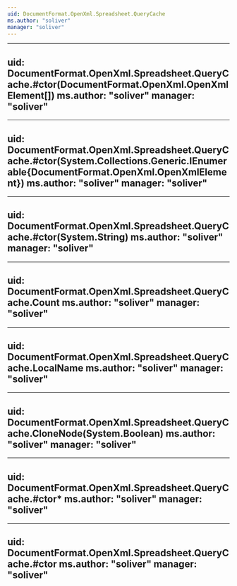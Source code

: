 ```yaml
---
uid: DocumentFormat.OpenXml.Spreadsheet.QueryCache
ms.author: "soliver"
manager: "soliver"
---
```


---
uid: DocumentFormat.OpenXml.Spreadsheet.QueryCache.#ctor(DocumentFormat.OpenXml.OpenXmlElement[])
ms.author: "soliver"
manager: "soliver"
---

---
uid: DocumentFormat.OpenXml.Spreadsheet.QueryCache.#ctor(System.Collections.Generic.IEnumerable{DocumentFormat.OpenXml.OpenXmlElement})
ms.author: "soliver"
manager: "soliver"
---

---
uid: DocumentFormat.OpenXml.Spreadsheet.QueryCache.#ctor(System.String)
ms.author: "soliver"
manager: "soliver"
---

---
uid: DocumentFormat.OpenXml.Spreadsheet.QueryCache.Count
ms.author: "soliver"
manager: "soliver"
---

---
uid: DocumentFormat.OpenXml.Spreadsheet.QueryCache.LocalName
ms.author: "soliver"
manager: "soliver"
---

---
uid: DocumentFormat.OpenXml.Spreadsheet.QueryCache.CloneNode(System.Boolean)
ms.author: "soliver"
manager: "soliver"
---

---
uid: DocumentFormat.OpenXml.Spreadsheet.QueryCache.#ctor*
ms.author: "soliver"
manager: "soliver"
---

---
uid: DocumentFormat.OpenXml.Spreadsheet.QueryCache.#ctor
ms.author: "soliver"
manager: "soliver"
---
